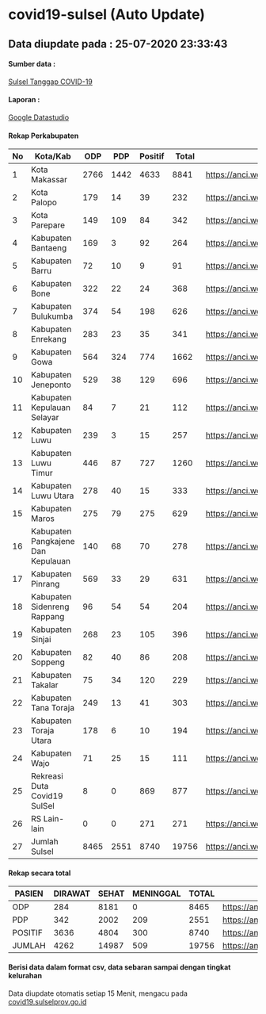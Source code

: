 
# covid19-sulsel (Auto Update)

## Data diupdate pada : 25-07-2020 23:33:43

#### Sumber data :
[Sulsel Tanggap COVID-19](https://covid19.sulselprov.go.id)

#### Laporan :
[Google Datastudio](https://datastudio.google.com/s/jythWGc1j4w)

#### Rekap Perkabupaten 
|No|Kota/Kab|ODP|PDP|Positif|Total|Link|
| --- | --- | --- | --- | --- | --- | --- |
|1|Kota Makassar|2766|1442|4633|8841|https://anci.web.id/cor/kota_makassar|
|2|Kota Palopo|179|14|39|232|https://anci.web.id/cor/kota_palopo|
|3|Kota Parepare|149|109|84|342|https://anci.web.id/cor/kota_parepare|
|4|Kabupaten Bantaeng|169|3|92|264|https://anci.web.id/cor/kabupaten_bantaeng|
|5|Kabupaten Barru|72|10|9|91|https://anci.web.id/cor/kabupaten_barru|
|6|Kabupaten Bone|322|22|24|368|https://anci.web.id/cor/kabupaten_bone|
|7|Kabupaten Bulukumba|374|54|198|626|https://anci.web.id/cor/kabupaten_bulukumba|
|8|Kabupaten Enrekang|283|23|35|341|https://anci.web.id/cor/kabupaten_enrekang|
|9|Kabupaten Gowa|564|324|774|1662|https://anci.web.id/cor/kabupaten_gowa|
|10|Kabupaten Jeneponto|529|38|129|696|https://anci.web.id/cor/kabupaten_jeneponto|
|11|Kabupaten Kepulauan Selayar|84|7|21|112|https://anci.web.id/cor/kabupaten_kepulauan_selayar|
|12|Kabupaten Luwu|239|3|15|257|https://anci.web.id/cor/kabupaten_luwu|
|13|Kabupaten Luwu Timur|446|87|727|1260|https://anci.web.id/cor/kabupaten_luwu_timur|
|14|Kabupaten Luwu Utara|278|40|15|333|https://anci.web.id/cor/kabupaten_luwu_utara|
|15|Kabupaten Maros|275|79|275|629|https://anci.web.id/cor/kabupaten_maros|
|16|Kabupaten Pangkajene Dan Kepulauan|140|68|70|278|https://anci.web.id/cor/kabupaten_pangkajene_dan_kepulauan|
|17|Kabupaten Pinrang|569|33|29|631|https://anci.web.id/cor/kabupaten_pinrang|
|18|Kabupaten Sidenreng Rappang|96|54|54|204|https://anci.web.id/cor/kabupaten_sidenreng_rappang|
|19|Kabupaten Sinjai|268|23|105|396|https://anci.web.id/cor/kabupaten_sinjai|
|20|Kabupaten Soppeng|82|40|86|208|https://anci.web.id/cor/kabupaten_soppeng|
|21|Kabupaten Takalar|75|34|120|229|https://anci.web.id/cor/kabupaten_takalar|
|22|Kabupaten Tana Toraja|249|13|41|303|https://anci.web.id/cor/kabupaten_tana_toraja|
|23|Kabupaten Toraja Utara|178|6|10|194|https://anci.web.id/cor/kabupaten_toraja_utara|
|24|Kabupaten Wajo|71|25|15|111|https://anci.web.id/cor/kabupaten_wajo|
|25|Rekreasi Duta Covid19 SulSel|8|0|869|877|https://anci.web.id/cor/rekreasi_duta_covid19_sulsel|
|26|RS Lain-lain|0|0|271|271|https://anci.web.id/cor/rs_lain-lain|
|27|Jumlah Sulsel|8465|2551|8740|19756|https://anci.web.id/cor/jumlah_sulsel|

#### Rekap secara total

| PASIEN | DIRAWAT | SEHAT | MENINGGAL | TOTAL | LINK |
| ---- | -------- | ---- | ---- |  ---- | ---- |
| ODP | 284 | 8181 | 0 | 8465 | https://anci.web.id/cor/odp_detail.html |
| PDP | 342 | 2002 | 209 | 2551 | https://anci.web.id/cor/pdp_detail.html |
| POSITIF | 3636 | 4804 | 300 | 8740 | https://anci.web.id/cor/positif_detail.html |
| JUMLAH | 4262 | 14987 | 509 | 19756 | https://anci.web.id/cor/jumlah_sulsel/ |

 
#### Berisi data dalam format csv, data sebaran sampai dengan tingkat kelurahan

Data diupdate otomatis setiap 15 Menit, mengacu pada [covid19.sulselprov.go.id](https://covid19.sulselprov.go.id)

